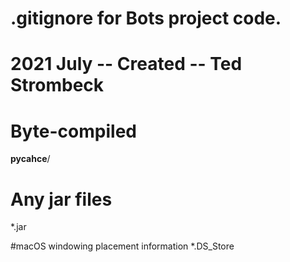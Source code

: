 # .gitignore for Bots project code.
#
# 2021 July -- Created -- Ted Strombeck
#

# Byte-compiled
__pycahce__/

# Any jar files
*.jar

#macOS windowing placement information
*.DS_Store


